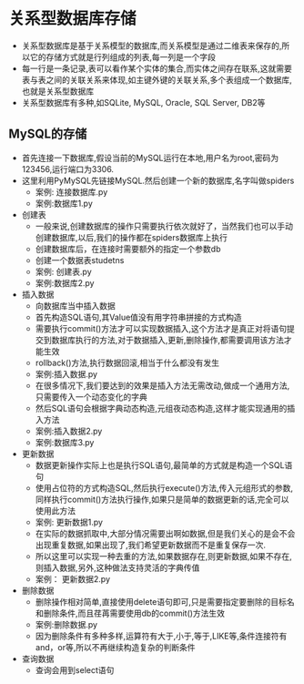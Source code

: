 # 关系型数据库存储
- 关系型数据库是基于关系模型的数据库,而关系模型是通过二维表来保存的,所以它的存储方式就是行列组成的列表,每一列是一个字段
- 每一行是一条记录,表可以看作某个实体的集合,而实体之间存在联系,这就需要表与表之间的关联关系来体现,如主键外键的关联关系,多个表组成一个数据库,也就是关系型数据库
- 关系型数据库有多种,如SQLite, MySQL, Oracle, SQL Server, DB2等
## MySQL的存储
- 首先连接一下数据库,假设当前的MySQL运行在本地,用户名为root,密码为123456,运行端口为3306.
- 这里利用PyMySQL先链接MySQL.然后创建一个新的数据库,名字叫做spiders
    - 案例: 连接数据库.py
    - 案例:数据库1.py
- 创建表
    - 一般来说,创建数据库的操作只需要执行依次就好了，当然我们也可以手动创建数据库,以后,我们的操作都在spiders数据库上执行
    - 创建数据库后，在连接时需要额外的指定一个参数db
    - 创建一个数据表studetns
    - 案例: 创建表.py
    - 案例:数据库2.py
- 插入数据
    - 向数据库当中插入数据
    - 首先构造SQL语句,其Value值没有用字符串拼接的方式构造
    - 需要执行commit()方法才可以实现数据插入,这个方法才是真正对将语句提交到数据库执行的方法,对于数据插入,更新,删除操作,都需要调用该方法才能生效
    - rollback()方法,执行数据回滚,相当于什么都没有发生
    - 案例:插入数据.py
    - 在很多情况下,我们要达到的效果是插入方法无需改动,做成一个通用方法,只需要传入一个动态变化的字典
    - 然后SQL语句会根据字典动态构造,元组夜动态构造,这样才能实现通用的插入方法
    - 案例:插入数据2.py
    - 案例:数据库3.py
- 更新数据
    - 数据更新操作实际上也是执行SQL语句,最简单的方式就是构造一个SQL语句
    - 使用占位符的方式构造SQL,然后执行execute()方法,传入元组形式的参数,同样执行commit()方法执行操作,如果只是简单的数据更新的话,完全可以使用此方法
    - 案例: 更新数据1.py
    - 在实际的数据抓取中,大部分情况需要出啊如数据,但是我们关心的是会不会出现重复数据,如果出现了,我们希望更新数据而不是重复保存一次.
    - 所以这里可以实现一种去重的方法,如果数据存在,则更新数据,如果不存在,则插入数据,另外,这种做法支持灵活的字典传值
    - 案例： 更新数据2.py
- 删除数据
    - 删除操作相对简单,直接使用delete语句即可,只是需要指定要删除的目标名和删除条件,而且荏苒需要使用db的commit()方法生效
    - 案例:删除数据.py
    - 因为删除条件有多种多样,运算符有大于,小于,等于,LIKE等,条件连接符有and，or等,所以不再继续构造复杂的判断条件
- 查询数据
    - 查询会用到select语句